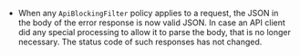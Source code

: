 * When any `ApiBlockingFilter` policy applies to a request, the JSON in the body of the error response is now valid JSON.
  In case an API client did any special processing to allow it to parse the body, that is no longer necessary.
  The status code of such responses has not changed.
